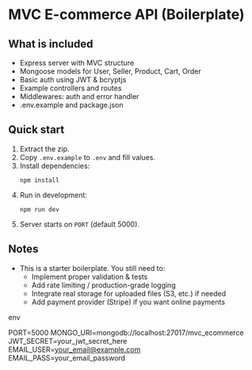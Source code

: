 # MVC E-commerce API (Boilerplate)
## What is included
- Express server with MVC structure
- Mongoose models for User, Seller, Product, Cart, Order
- Basic auth using JWT & bcryptjs
- Example controllers and routes
- Middlewares: auth and error handler
- .env.example and package.json

## Quick start
1. Extract the zip.
2. Copy `.env.example` to `.env` and fill values.
3. Install dependencies:
   ```
   npm install
   ```
4. Run in development:
   ```
   npm run dev
   ```
5. Server starts on `PORT` (default 5000).

## Notes
- This is a starter boilerplate. You still need to:
  - Implement proper validation & tests
  - Add rate limiting / production-grade logging
  - Integrate real storage for uploaded files (S3, etc.) if needed
  - Add payment provider (Stripe) if you want online payments


 env 

 PORT=5000
MONGO_URI=mongodb://localhost:27017/mvc_ecommerce
JWT_SECRET=your_jwt_secret_here
EMAIL_USER=your_email@example.com
EMAIL_PASS=your_email_password

